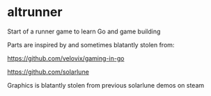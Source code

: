 # altrunner

Start of a runner game to learn Go and game building

Parts are inspired by and sometimes blatantly stolen from:

https://github.com/velovix/gaming-in-go

https://github.com/solarlune

Graphics is blatantly stolen from previous solarlune demos on steam
